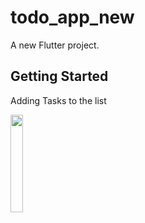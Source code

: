 # todo_app_new

A new Flutter project.

## Getting Started


<p> Adding Tasks to the list</p>
<img src="https://user-images.githubusercontent.com/66111412/120059158-47975380-c06d-11eb-9c91-29471d36d9aa.gif" height="20%" width = "20%">
